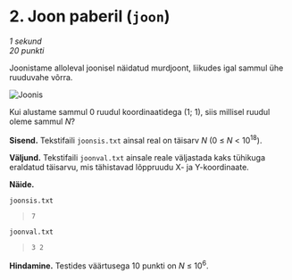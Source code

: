# 2. Joon paberil (`joon`)

*1 sekund*<br />
*20 punkti*

Joonistame alloleval joonisel näidatud murdjoont, liikudes igal sammul ühe ruuduvahe võrra.

![Joonis](https://bitbucket.org/janno-p/eio2016/raw/HEAD/joon/joon.png)

Kui alustame sammul 0 ruudul koordinaatidega (1; 1), siis millisel ruudul oleme sammul *N*?

**Sisend.** Tekstifaili `joonsis.txt` ainsal real on täisarv *N* (0 &le; *N* &lt; 10<sup>18</sup>).

**Väljund.** Tekstifaili `joonval.txt` ainsale reale väljastada kaks tühikuga eraldatud täisarvu,
mis tähistavad lõppruudu X- ja Y-koordinaate.

**Näide.**

`joonsis.txt`

>     7

`joonval.txt`

>     3 2

**Hindamine.** Testides väärtusega 10 punkti on *N* &le; 10<sup>6</sup>.
